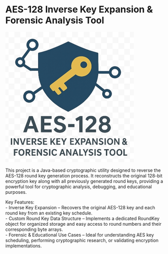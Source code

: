 # AES-128 Inverse Key Expansion & Forensic Analysis Tool

![Alt text](https://github.com/tmfontan/AESRoundKeyInverter/blob/main/Screenshot_8-8-2025_213417_chatgpt.com.jpeg)

This project is a Java-based cryptographic utility designed to reverse the AES-128 round key generation process. It reconstructs the original 128-bit encryption key along with all previously generated round keys, providing a powerful tool for cryptographic analysis, debugging, and educational purposes.

Key Features:
    <br>- Inverse Key Expansion – Recovers the original AES-128 key and each round key from an existing key schedule.
    <br>- Custom Round Key Data Structure – Implements a dedicated RoundKey object for organized storage and easy access to round numbers and their corresponding byte arrays.
    <br>- Forensic & Educational Use Cases – Ideal for understanding AES key scheduling, performing cryptographic research, or validating encryption implementations.
